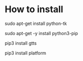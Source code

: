 # How to install

sudo apt-get install python-tk

sudo apt-get -y install python3-pip

pip3 install gtts

pip3 install platform
